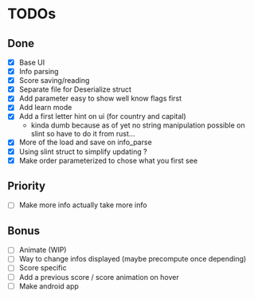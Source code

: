 # TODOs

## Done 
- [x] Base UI
- [x] Info parsing
- [x] Score saving/reading
- [x] Separate file for Deserialize struct
- [x] Add parameter easy to show well know flags first
- [x] Add learn mode
- [x] Add a first letter hint on ui (for country and capital)
  - kinda dumb because as of yet no string manipulation possible on slint so have to do it from rust...
- [x] More of the load and save on info_parse
- [x] Using slint struct to simplify updating ?
- [x] Make order parameterized to chose what you first see

## Priority 
- [ ] Make more info actually take more info

## Bonus
- [ ] Animate (WIP)
- [ ] Way to change infos displayed (maybe precompute once depending)
- [ ] Score specific
- [ ] Add a previous score / score animation on hover
- [ ] Make android app